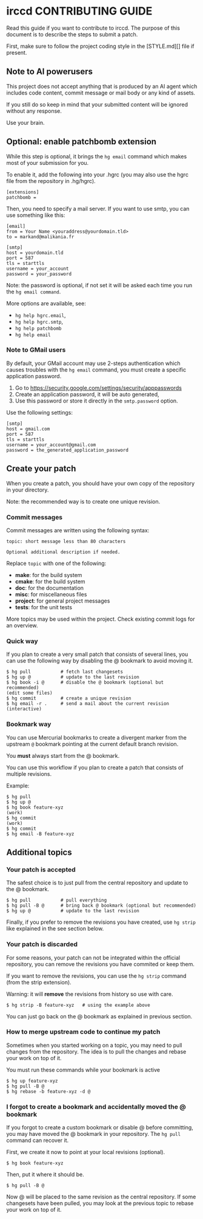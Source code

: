 irccd CONTRIBUTING GUIDE
========================

Read this guide if you want to contribute to irccd. The purpose of this
document is to describe the steps to submit a patch.

First, make sure to follow the project coding style in the [STYLE.md][] file if
present.

Note to AI powerusers
---------------------

This project does not accept anything that is produced by an AI agent which
includes code content, commit message or mail body or any kind of assets.

If you still do so keep in mind that your submitted content will be ignored
without any response.

Use your brain.

Optional: enable patchbomb extension
------------------------------------

While this step is optional, it brings the `hg email` command which makes most
of your submission for you.

To enable it, add the following into your .hgrc (you may also use the hgrc file
from the repository in .hg/hgrc).

    [extensions]
    patchbomb =

Then, you need to specify a mail server. If you want to use smtp, you can use
something like this:

    [email]
    from = Your Name <youraddress@yourdomain.tld>
    to = markand@malikania.fr

    [smtp]
    host = yourdomain.tld
    port = 587
    tls = starttls
    username = your_account
    password = your_password

Note: the password is optional, if not set it will be asked each time you run
the `hg email command`.

More options are available, see:

- `hg help hgrc.email`,
- `hg help hgrc.smtp`,
- `hg help patchbomb`
- `hg help email`

### Note to GMail users

By default, your GMail account may use 2-steps authentication which causes
troubles with the `hg email` command, you must create a specific application
password.

1. Go to https://security.google.com/settings/security/apppasswords
2. Create an application password, it will be auto generated,
3. Use this password or store it directly in the `smtp.password` option.

Use the following settings:

    [smtp]
    host = gmail.com
    port = 587
    tls = starttls
    username = your_account@gmail.com
    password = the_generated_application_password

Create your patch
-----------------

When you create a patch, you should have your own copy of the repository in your
directory.

Note: the recommended way is to create one unique revision.

### Commit messages

Commit messages are written using the following syntax:

    topic: short message less than 80 characters

    Optional additional description if needed.

Replace `topic` with one of the following:

- **make**: for the build system
- **cmake**: for the build system
- **doc**: for the documentation
- **misc**: for miscellaneous files
- **project**: for general project messages
- **tests**: for the unit tests

More topics may be used within the project. Check existing commit logs for an
overview.

### Quick way

If you plan to create a very small patch that consists of several lines, you can
use the following way by disabling the @ bookmark to avoid moving it.

    $ hg pull           # fetch last changesets
    $ hg up @           # update to the last revision
    $ hg book -i @      # disable the @ bookmark (optional but recommended)
    (edit some files)
    $ hg commit         # create a unique revision
    $ hg email -r .     # send a mail about the current revision (interactive)

### Bookmark way

You can use Mercurial bookmarks to create a divergent marker from the upstream
`@` bookmark pointing at the current default branch revision.

You **must** always start from the @ bookmark.

You can use this workflow if you plan to create a patch that consists of
multiple revisions.

Example:

    $ hg pull
    $ hg up @
    $ hg book feature-xyz
    (work)
    $ hg commit
    (work)
    $ hg commit
    $ hg email -B feature-xyz

Additional topics
-----------------

### Your patch is accepted

The safest choice is to just pull from the central repository and update to the
@ bookmark.

    $ hg pull           # pull everything
    $ hg pull -B @      # bring back @ bookmark (optional but recommended)
    $ hg up @           # update to the last revision

Finally, if you prefer to remove the revisions you have created, use `hg strip`
like explained in the see section below.

### Your patch is discarded

For some reasons, your patch can not be integrated within the official
repository, you can remove the revisions you have commited or keep them.

If you want to remove the revisions, you can use the `hg strip` command (from
the strip extension).

Warning: it will **remove** the revisions from history so use with care.

    $ hg strip -B feature-xyz   # using the example above

You can just go back on the @ bookmark as explained in previous section.

### How to merge upstream code to continue my patch

Sometimes when you started working on a topic, you may need to pull changes from
the repository. The idea is to pull the changes and rebase your work on top of
it.

You must run these commands while your bookmark is active

    $ hg up feature-xyz
    $ hg pull -B @
    $ hg rebase -b feature-xyz -d @

### I forgot to create a bookmark and accidentally moved the @ bookmark

If you forgot to create a custom bookmark or disable @ before committing, you
may have moved the @ bookmark in your repository. The `hg pull` command can
recover it.

First, we create it now to point at your local revisions (optional).

    $ hg book feature-xyz

Then, put it where it should be.

    $ hg pull -B @

Now @ will be placed to the same revision as the central repository. If some
changesets have been pulled, you may look at the previous topic to rebase your
work on top of it.
